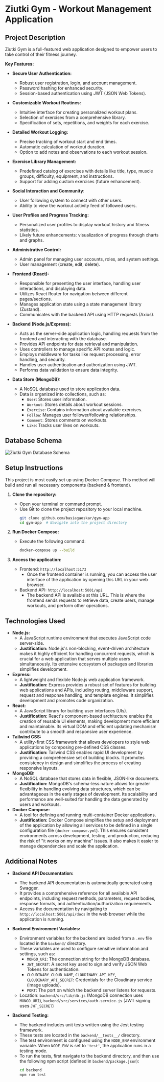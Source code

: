 # Ziutki Gym - Workout Management Application

## Project Description

Ziutki Gym is a full-featured web application designed to empower users to take control of their fitness journey.

**Key Features:**

* **Secure User Authentication:**
    * Robust user registration, login, and account management.
    * Password hashing for enhanced security.
    * Session-based authentication using JWT (JSON Web Tokens).
* **Customizable Workout Routines:**
    * Intuitive interface for creating personalized workout plans.
    * Selection of exercises from a comprehensive library.
    * Specification of sets, repetitions, and weights for each exercise.
* **Detailed Workout Logging:**
    * Precise tracking of workout start and end times.
    * Automatic calculation of workout duration.
    * Option to add notes and observations to each workout session.
* **Exercise Library Management:**
    * Predefined catalog of exercises with details like title, type, muscle groups, difficulty, equipment, and instructions.
    * Support for adding custom exercises (future enhancement).
* **Social Interaction and Community:**
    * User following system to connect with other users.
    * Ability to view the workout activity feed of followed users.
* **User Profiles and Progress Tracking:**
    * Personalized user profiles to display workout history and fitness statistics.
    * Likely future enhancements: visualization of progress through charts and graphs.
* **Administrative Control:**
    * Admin panel for managing user accounts, roles, and system settings.
    * User management (create, edit, delete).

* **Frontend (React):**
    * Responsible for presenting the user interface, handling user interactions, and displaying data.
    * Utilizes React Router for navigation between different pages/sections.
    * Manages application state using a state management library (Zustand).
    * Communicates with the backend API using HTTP requests (Axios).
* **Backend (Node.js/Express):**
    * Acts as the server-side application logic, handling requests from the frontend and interacting with the database.
    * Provides API endpoints for data retrieval and manipulation.
    * Uses controllers to manage specific API routes and logic.
    * Employs middleware for tasks like request processing, error handling, and security.
    * Handles user authentication and authorization using JWT.
    * Performs data validation to ensure data integrity.
* **Data Store (MongoDB):**
    * A NoSQL database used to store application data.
    * Data is organized into collections, such as:
        * `User`: Stores user information.
        * `Workout`: Stores details about workout sessions.
        * `Exercise`: Contains information about available exercises.
        * `Follow`: Manages user follower/following relationships.
        * `Comment`: Stores comments on workouts.
        * `Like`: Tracks user likes on workouts.

## Database Schema

![Ziutki Gym Database Schema](./diagramERD.png)

## Setup Instructions

This project is most easily set up using Docker Compose. This method will build and run all necessary components (backend & frontend).

1.  **Clone the repository:**
    * Open your terminal or command prompt.
    * Use Git to clone the project repository to your local machine.
        ```bash
        git clone github.com/basiagaoskar/gym-app
        cd gym-app  # Navigate into the project directory
        ```

2.  **Run Docker Compose:**

    * Execute the following command:

        ```bash
        docker-compose up --build
        ```

3.  **Access the application:**

    * Frontend: `http://localhost:5173`
        * Once the frontend container is running, you can access the user interface of the application by opening this URL in your web browser.
    * Backend API: `http://localhost:5001/api`
        * The backend API is available at this URL. This is where the frontend sends requests to retrieve data, create users, manage workouts, and perform other operations.

## Technologies Used

* **Node.js:**
    * A JavaScript runtime environment that executes JavaScript code server-side.
    * **Justification:** Node.js's non-blocking, event-driven architecture makes it highly efficient for handling concurrent requests, which is crucial for a web application that serves multiple users simultaneously. Its extensive ecosystem of packages and libraries simplifies development.
* **Express:**
    * A lightweight and flexible Node.js web application framework.
    * **Justification:** Express provides a robust set of features for building web applications and APIs, including routing, middleware support, request and response handling, and template engines. It simplifies development and promotes code organization.
* **React:**
    * A JavaScript library for building user interfaces (UIs).
    * **Justification:** React's component-based architecture enables the creation of reusable UI elements, making development more efficient and maintainable.  Its virtual DOM and efficient updating mechanism contribute to a smooth and responsive user experience.
* **Tailwind CSS:**
    * A utility-first CSS framework that allows developers to style web applications by composing pre-defined CSS classes.
    * **Justification:** Tailwind CSS enables rapid UI development by providing a comprehensive set of building blocks. It promotes consistency in design and simplifies the process of creating responsive layouts.
* **MongoDB:**
    * A NoSQL database that stores data in flexible, JSON-like documents.
    * **Justification:** MongoDB's schema-less nature allows for greater flexibility in handling evolving data structures, which can be advantageous in the early stages of development. Its scalability and performance are well-suited for handling the data generated by users and workouts.
* **Docker Compose:**
    * A tool for defining and running multi-container Docker applications.
    * **Justification:** Docker Compose simplifies the setup and deployment of the application by allowing all services to be defined in a single configuration file (`docker-compose.yml`). This ensures consistent environments across development, testing, and production, reducing the risk of "it works on my machine" issues. It also makes it easier to manage dependencies and scale the application.

## Additional Notes

* **Backend API Documentation:**
    * The backend API documentation is automatically generated using Swagger.
    * It provides a comprehensive reference for all available API endpoints, including request methods, parameters, request bodies, response formats, and authentication/authorization requirements.
    * Access the documentation by navigating to `http://localhost:5001/api/docs` in the web browser while the application is running.

* **Backend Environment Variables:**
    * Environment variables for the backend are loaded from a `.env` file located in the `backend/` directory.
    * These variables are used to configure sensitive information and settings, such as:
        * `MONGO_URI`: The connection string for the MongoDB database.
        * `JWT_SECRET`: A secret key used to sign and verify JSON Web Tokens for authentication.
        * `CLOUDINARY_CLOUD_NAME`, `CLOUDINARY_API_KEY`, `CLOUDINARY_API_SECRET`: Credentials for the Cloudinary service (image uploads).
        * `PORT`: The port on which the backend server listens for requests.
    * Location: `backend/src/lib/db.js` (MongoDB connection uses `MONGO_URI`), `backend/src/services/auth.service.js` (JWT signing uses `JWT_SECRET`)

* **Backend Testing:**
    * The backend includes unit tests written using the Jest testing framework.
    * These tests are located in the `backend/__tests__/` directory.
    * The test environment is configured using the `NODE_ENV` environment variable. When `NODE_ENV` is set to `'test'`, the application runs in a testing mode.
   * To run the tests, first navigate to the backend directory, and then use the following npm script (defined in `backend/package.json`):
        ```bash
        cd backend
        npm run test
        ```
